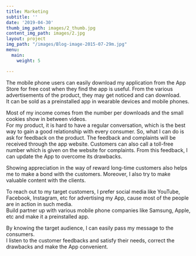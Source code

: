 ```yaml
---
title: Marketing
subtitle: ''
date: '2019-04-30'
thumb_img_path: images/2_thumb.jpg
content_img_path: images/2.jpg
layout: project
img_path: "/images/Blog-image-2015-07-29m.jpg"
menu:
  main:
    weight: 5

---
```

The mobile phone users can easily download my application from the App Store for free cost when they find the app is useful. From the various advertisements of the product, they may get noticed and can download.  
It can be sold as a preinstalled app in wearable devices and mobile phones.

Most of my income comes from the number per downloads and the small cookies show in between videos.  
For my product, it is hard to have a regular conversation, which is the best way to gain a good relationship with every consumer. So, what I can do is ask for feedback on the product. The feedback and complaints will be received through the app website. Customers can also call a toll-free number which is given on the website for complaints. From this feedback, I can update the App to overcome its drawbacks.

Showing appreciation in the way of reward long-time customers also helps me to make a bond with the customers. Moreover, I also try to make valuable content with the clients.

To reach out to my target customers, I prefer social media like YouTube, Facebook, Instagram, etc for advertising my App, cause most of the people are in action in such media.  
Build partner up with various mobile phone companies like Samsung, Apple, etc and make it a preinstalled app.

By knowing the target audience, I can easily pass my message to the consumers.  
I listen to the customer feedbacks and satisfy their needs, correct the drawbacks and make the App convenient.